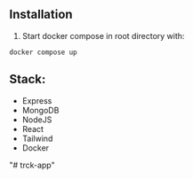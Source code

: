 ## Installation

1. Start docker compose in root directory with:

```
docker compose up
```
## Stack: 
- Express
- MongoDB
- NodeJS
- React
- Tailwind
- Docker

"# trck-app" 

